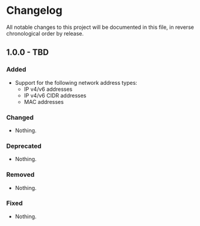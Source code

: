 # Changelog

All notable changes to this project will be documented in this file, in reverse chronological order by release.

## 1.0.0 - TBD

### Added

- Support for the following network address types:
  - IP v4/v6 addresses
  - IP v4/v6 CIDR addresses
  - MAC addresses

### Changed

- Nothing.

### Deprecated

- Nothing.

### Removed

- Nothing.

### Fixed

- Nothing.
